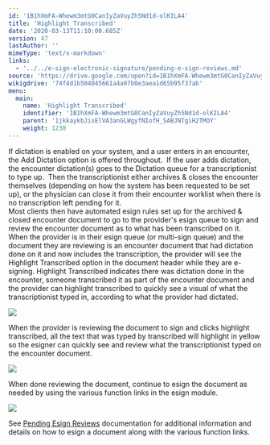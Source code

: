 ```yaml
---
id: '1B1hXmFA-Whewm3mtG0CanIyZaVuyZh5Nd1d-olKILA4'
title: 'Highlight Transcribed'
date: '2020-03-13T11:10:00.685Z'
version: 47
lastAuthor: ''
mimeType: 'text/x-markdown'
links:
  - '../../e-sign-electronic-signature/pending-e-sign-reviews.md'
source: 'https://drive.google.com/open?id=1B1hXmFA-Whewm3mtG0CanIyZaVuyZh5Nd1d-olKILA4'
wikigdrive: '74f4d1b504045661a4a97b0e3aea1d65b95f37ab'
menu:
  main:
    name: 'Highlight Transcribed'
    identifier: '1B1hXmFA-Whewm3mtG0CanIyZaVuyZh5Nd1d-olKILA4'
    parent: '1jkkaykbJisElVA3anGLWgyfNIofH_SABJNTgiH2TMOY'
    weight: 1230
---
```

If dictation is enabled on your system, and a user enters in an encounter, the Add Dictation option is offered throughout.  If the user adds dictation, the encounter dictation(s) goes to the Dictation queue for a transcriptionist to type up.  Then the transcriptionist either archives & closes the encounter themselves (depending on how the system has been requested to be set up), or the physician can close it from their encounter worklist when there is no transcription left pending for it.  
Most clients then have automated esign rules set up for the archived & closed encounter document to go to the provider's esign queue to sign and review the encounter document as to what has been transcribed on it.  
When the provider is in their esign queue (or multi-sign queue) and the document they are reviewing is an encounter document that had dictation done on it and now includes the transcription, the provider will see the Highlight Transcribed option in the document header while they are e-signing. Highlight Transcribed indicates there was dictation done in the encounter, someone transcribed it as part of the encounter document and the provider can highlight transcribed to quickly see a visual of what the transcriptionist typed in, according to what the provider had dictated.

  
![](../highlight-transcribed.assets/3155becc642719beaa9720a1dcbcca16.png)  


When the provider is reviewing the document to sign and clicks highlight transcribed, all the text that was typed by transcribed will highlight in yellow so the esigner can quickly see and review what the transcriptionist typed on the encounter document.

  
![](../highlight-transcribed.assets/d985321ae7c6a90d4da71356ffc93f0a.png)  


When done reviewing the document, continue to esign the document as needed by using the various function links in the esign module.

  
![](../highlight-transcribed.assets/ce94dca20a7657fccc706399ed2c03cc.png)  


See [Pending Esign Reviews](../../e-sign-electronic-signature/pending-e-sign-reviews.md) documentation for additional information and details on how to esign a document along with the various function links.

